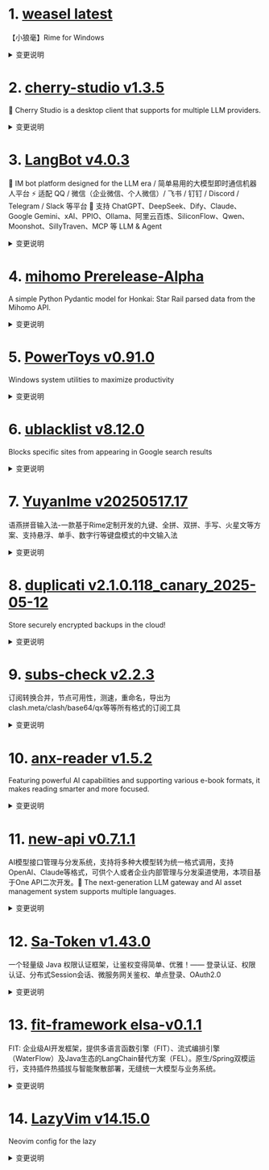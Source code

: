 
# 1. [weasel latest](https://github.com/rime/weasel/releases/tag/latest)  
【小狼毫】Rime for Windows
<details>
<summary>变更说明</summary>

## Chores
- **release**: 0.17.0 :tada:   

</details>

# 2. [cherry-studio v1.3.5](https://github.com/CherryHQ/cherry-studio/releases/tag/v1.3.5)  
🍒 Cherry Studio is a desktop client that supports for multiple LLM providers.
<details>
<summary>变更说明</summary>

## What's Changed
* fix: mcp params error(issues/6050)  
* 禁止“自定义CSS”输入框的拼写检查  
* hotfix: openai websearch render and gemini think  
* Hotfix/thinking time render  
* fix: Update the state of the last message block as a fallback  
* Hotfix/gemini openrouter  


**Full Changelog**: 

## What's Changed
* refactor(TopicsTab): Use onContextMenu instead of onMouseEnter  
* Refactor/message block structure  
* feat: add painting aihubmix provider  
* feat: 添加 messageBlock、messageThunk 和 useMessageOperations 使用指南文档  
* refactor(MainTextBlock): enhance content processing by ignoring tooluse  
* fix: message do not use knowledge  
* refactor: 重构网络搜索模块，支持快捷菜单快速切换  
* perf: <tool_use> display  
* fix(GeminiProvider): relocate grounding metadata handling  
* fix: The Error display of the failed mcp call shows that the Error type cannot be displayed  
* feat: optimize extract logic  
* feat(messageThunk): integrate autoRenameTopic functionality to update topic names based on assistant responses  
* fix: determining thinking process using block status  
* fix: update webSearch type and results structure in upgrade logic  
* style: optimize mcp arg name display layout when tool or prompt descr…  
* Fix/message block structure  
* feat(WindowService): add main window monitor for renderer process events  
* fix: prevent overriding block status on aborting  
* feat: support streaming for model health check  
* Fix error   
* fix: refresh thinking state on streaming  
* fix(messageThunk): ensure usage is only estimated when not already present in response  
* fix: reset hasReasoningContent  
* feat(OpenAIProvider): support image edit  
* perf: improve inputbar button memorization  
* fix(mcp-tools): improve error message formatting and response handlin…  
* refactor: enhance image block rendering and styling  
* refactor: remove unused selection window  
* fix: 调整图片高度，修复gemini画图  
* refactor: Seperate MiniWindow loading from MainWindow  
* Feat/qwen3 support  
* feat: implement store synchronization across windows  
* perf(inputbar): improve long text paste  
* refactor: simplify custom CSS functionality by store sync  
* fix(Anthropic): add base64 file handling to IPC and file management  
* fix: resolve scrolling issue on files page   
* Remove redundant condition check in MCP service args handling  
* fix(i18n): add missing translation for Ru  
* fix(messageThunk): enhance reset message logic to include model for s…  
* feat(messageOperations): add editMessageBlocks functionality and upda…  
* fix(OpenAIProvider): enhance token budget calculation in OpenRouter  
* refactor(WindowService): improve context menu setup   
* fix the issue of webdav local backup file storage  
* refactor(WindowService, ThemeProvider): streamline title bar style and theme toggling logic  
* fix(models): normalize model IDs to lowercase for consistency  
* chore(dependencies): update electron-updater to version 6.6.4 and remove patches  
* chore(dependencies): update electron-builder to 26.0.15  
* fix: remove redundant local variables  
* feat: 支持自定义助手地址  
* Fix/image height  
* fix: conditionally show loading more spinner  
* feat: popup question editor support translation assistant  
* fix: infinite scroller layout  
* refactor: add Linux support for margin adjustments in MinappPopupConainer and McpSettingsNavbar  
* Fix: 'Web Search' and 'Clear Context' don't work  
* feat(OpenAI): new Responses API support  
* fix: openaiprovider timeout is not an integer  
* fix: include thinking_millsec in message block creation  
* fix: memorize assistant with model  
* feat(miniapps): add `Grok / X`  
* feat: emit event on message complete  
* fix: update thinkingbutton model checks   
* feat(WebSearchButton): add 'Disable Web Search' option  
* fix(StoreSyncService): set flag bug when register IPC handler  
* 优化消息块渲染性能，使用 useMemo 缓存图像块组；移除调试日志以清理代码  
* feat: support dashscope reranker  
* fix: chat message translate  
* feat: change citation list style  
* feat: optimize knowledge recognize  
* fix: knowledge base url error  
* refactor(middleware): add extractReasoningMiddleware for enhanced text processing  
* fix: failed to connect OAuth MCP server  
* fix: citation list loading  
* feat: Add OpenDAL based Remote Storage class  
* feat: add zoom factor setting and localization support  
* chore: remove unuseful doc  
* feat[MCP]: implement login shell environment retrieval  
* feat(MCP): update auto-install server name and add server registratio…  
* fix(theme): citation list dark theme  display & url repeatedly requesting  
* feat: enhance search functionality with optional HTTP options  
* Feat: change Gemini Safety Settings to OFF; upgrade  package  
* fix(MCP): Revise the server type judgment logic to ensure the correct…  
* Feat/claude websearch support  
* feat: Custom mini app  
* refactor(ModelList): improve model list style and grouping  
* feat(minapps): add n8n mini app with logo and URL.  
* fix: display image from mcp response  
* feat: tooluse result display style optimization  
* fix: remove useless border and border radius for code block  
* perf: virtual list for quick panel and SelectModelPopup  
* feat: add the "Export Agent" feature  
* fix: user message usage  
* feat: ParateraAI 添加支持  
* fix: SelectModelPopup sticky header  
* feat: support both function call and system prompt for MCP tools  
* fix: update input schema reference in MessageTools for accurate tool …  
* feat: add inspect option to context menu with localization support  
* feat(Qwen3): Add Qwen3 Model Thinking Mode Switch  
* feat: combine to general reranker  
* fix: SelectModelPopup scrolling behaviour  
* fix: qwen3 check  
* feat(webSearch): add Bocha web search provider integration  
* docs(README): add Architecture overview document  
* fix: update selectedTypes logic in ModelEditContent for better handling  
* feat: add prompt display control  
* style: remove small size prop from Switch component in AssistantModel…  
* feat: Agent Regular Phrases  
* feat: regularPhrases可以随Agent一起导出。  
* fix: jina embedding error  
* feat(i18n): 更新机器翻译多语言，使用Qwen3 236b进行机器翻译。  
* fix: check isComposing on keydown  
* fix: clean up code  
* revert: customtag tooltip delay  
* Revert "fix: update selectedTypes logic in ModelEditContent for better handling"  
* fix: conditionally aquire focus for inputbar  
* refactor(checkAPI): check api or model with stream enabled first  
* feat: add message translate copy & close  
* fix(Inputbar): do not reset selection on focus  
* feat: add motion library for animations and enhance Spinner and Messa…  
* fix: next release bugs  
* fix: ensure modelId is case-insensitive in findTokenLimit function  
* docs: Improve the README for better readability  
* fix: copilot annotation bug  
* chore(workflows): update workflows for new repo structure  
* fix: multi-window entry html  
* feat(i18n): add page zoom settings in English, Japanese, and Russian …  
* chore: remove bufferutil dependency from package.json and yarn.lock  
* fix: fix the formating error on qwen3  
* feat: minimize token usage when testing model  
* fix: move start_time_millsec initialization  
* feat(knowledge): adjust default top-n to 10  
* refactor: SelectModelPopup pinning  
* fix: add i18n  
* fix: ensure correct handling of custom mini app updates and removals  
* feat: add undo functionality to agent prompt generation  
* fix(ipc): enhance theme handling with title bar overlay updates and broadcast notifications  
* revert: openai compatible type  
* fix: timer stop  
* fix: OpenAIResponseProvider summaryForSearch impl model wrong  
* feature: Hide disabled options for web search  
* docs: Add Photo instructions to the branch strategy document  
* feat: Optimize the display method for the three modes  
* fix: animation on resolving SelectModelPopup  
* chore: use node-stream-zip to improve perfermanc and remove unused dependencies   
* refactor: improve model management UI, add animations to some buttons  
* fix(WebviewService): remove chrome version assignment  
* feat: add DevTools functionality and localization support  
* 添加智能体订阅功能  
* feat: add citation content copy button  
* fix: quickpanel auto-scroll behaviour  
* fix: improve citation deduplication logic for non-knowledge citations  
* fix: append topic prompt if exists  
* fix lint errors  
* fix: define line-clamp for compatibility  
* feat: 更长上下文  
* fix: use EXTENDED_CONTEXT_STEP for slider step value in settings  
* fix: timing measurement before sending request  
* fix: enhance image block handling in message processing  
* docs: 贡献者数据源  
* fix: inaccurate temperature param  
* feat: add support for allowing Escape key to exit fullscreen mode  
* fix: strange corner style in miniapp pop up  
* refactor: update ImageBlockGroup layout to use CSS grid for better re…  
* fix: update current topic id and support EmojiAvatar for ChatFlowHistory  
* fix: Update Server McpSettings  
* fix: update geminiapi check  
* fix: remove dimensions(except voyage)  
* fix: fix portable dir setup time  
* fix: remove undici dependency and clean up ProxyManager code  
* fix: error handling for uncaught exceptions and unhandle rejection in Main  
* fix: mcp params error(issues/6050)  
* 禁止“自定义CSS”输入框的拼写检查  
* hotfix: openai websearch render and gemini think  
* Hotfix/thinking time render  
* fix: Update the state of the last message block as a fallback  
* Hotfix/gemini openrouter  

## New Contributors
*  made their first contribution in 
*  made their first contribution in 
*  made their first contribution in 
*  made their first contribution in 
*  made their first contribution in 
*  made their first contribution in 
*  made their first contribution in 
*  made their first contribution in 
*  made their first contribution in 
*  made their first contribution in 
*  made their first contribution in 
*  made their first contribution in 
*  made their first contribution in 
*  made their first contribution in 
*  made their first contribution in 

**Full Changelog**:   

</details>

# 3. [LangBot v4.0.3](https://github.com/RockChinQ/LangBot/releases/tag/v4.0.3)  
🤩 IM bot platform designed for the LLM era / 简单易用的大模型即时通信机器人平台 ⚡️ 适配 QQ / 微信（企业微信、个人微信）/ 飞书 / 钉钉 / Discord / Telegram / Slack 等平台 🧩 支持 ChatGPT、DeepSeek、Dify、Claude、Google Gemini、xAI、PPIO、Ollama、阿里云百炼、SiliconFlow、Qwen、Moonshot、SillyTraven、MCP 等 LLM & Agent
<details>
<summary>变更说明</summary>

**Full Changelog**: 
  

</details>

# 4. [mihomo Prerelease-Alpha](https://github.com/MetaCubeX/mihomo/releases/tag/Prerelease-Alpha)  
A simple Python Pydantic model for Honkai: Star Rail parsed data from the Mihomo API.
<details>
<summary>变更说明</summary>

Release created at  Sat May 17 21:49:49 CST 2025
Synchronize Alpha branch code updates, keeping only the latest version
<br>



  

</details>

# 5. [PowerToys v0.91.0](https://github.com/microsoft/PowerToys/releases/tag/v0.91.0)  
Windows system utilities to maximize productivity
<details>
<summary>变更说明</summary>

<!-- items that need to be updated release to release -->
[github-next-release-work]: 
[github-current-release-work]: 
[ptUserX64]:  
[ptUserArm64]:  
[ptMachineX64]:  
[ptMachineArm64]: 

In the [v0.91 release cycle][github-current-release-work], we focused on new features, stability, and automation.

## Installer Hashes

|  Description   | Filename | sha256 hash |
|----------------|----------|-------------|
| Per user - x64       | [PowerToysUserSetup-0.91.0-x64.exe][ptUserX64] | 190DD702EDE2D3AC27A253DF8BC2416B1AF05E6594FF25CABEE844E6D3C8CCB0 |
| Per user - ARM64     | [PowerToysUserSetup-0.91.0-arm64.exe][ptUserArm64] | BE6C964C40147B5F7838E51A13837347756CC45E6AC5BC0DD11AF9AF605ABDCD |
| Machine wide - x64   | [PowerToysSetup-0.91.0-x64.exe][ptMachineX64] | 2308D896D9A66C56B98AC8B3CE9B7C945C7A2315551E36C118C7ECAC4A6D05C2 |
| Machine wide - ARM64 | [PowerToysSetup-0.91.0-arm64.exe][ptMachineArm64] | 28BD1FEFA22C52279C6B600E677B425B014D1F9190EA449D6C63FC2702092DA3 |

## Highlights

 - We focused on greatly improving Command Palette's performance and fixing a large amount of bugs. Some new features we've added are:
 - Added the ability for Command Palette to search any file using a fallback command.
 - Added the ability to make the Command Palette global hotkey a low-level keyboard hook.
 - Added open URL fallback command for the WebSearch extension, enabling users to directly open URLs in the browser from Command Palette.
 - You can now define custom formats in the Date and Time plugins of PT Run and Command Palette. Thanks !

### Advanced Paste

 - Fixed an issue where Advanced Paste failed to create the OCR engine for certain English language tags (e.g., en-CA) by initializing the OCR engine with the user profile language. Thanks !

### Color Picker

 - Fixed an issue where a resource leak caused hangs or crashes by properly disposing of the Graphics object. Thanks !
 - Fixed an issue where Color Picker exited on Backspace keypress by ensuring it only closes when focused and aligning Escape/Backspace behavior. Thanks !
 - Added support for Oklab and Oklch color formats in Color Picker. Thanks !

### Command Not Found

 - Updated the WinGet Command Not Found script to only enable the experimental features if they actually exist.

### Command Palette

 - Updated bug template to include Command Palette module.
 - Fixed an issue where the toast window was not scaled for DPI, causing layout issues under display scaling.
 - Fixed an issue where Up/Down keyboard navigation didn't move selection when caret was at position 0, and add continuous navigation like PT Run v1. Thanks !
 - Updated the Time and Date extension code to simplify it and improve clarity.
 - Fixed an issue where capitalization in the command causes failure when trying to go to the mouse pointer, resolved by adjusting the command to lowercase.
 - Added open URL fallback command for the WebSearch extension, enabling users to directly open URLs in the browser from Command Palette. Thanks !
 - Added setting to enable/disable system tray icon in CmdPal and align terminology with Windows 11. Thanks !
 - Fixed an alias update issue by removing the old alias when a new one is set.
 - Resolved GitHub casing conflict by migrating Exts and exts into a new ext directory, ensuring consistent structure across platforms and preventing path fragmentation.
 - Fix an issue where the 'Create New Extension' command generated empty file names.
 - Added the ability to make the global hotkey a low-level keyboard hook.
 - Added support for JUMBO thumbnails, enabling access to high-resolution icons.
 - Fixed crashes when CmdPal auto-hid itself while an MSAL dialog was opened, by preventing CmdPal from hiding if it's disabled.
 - Added support for immediately selecting search text when a page is loaded.
 - Fixed a bug where extension settings pages failed to reload on reopen by updating the settings form when extension settings are saved.
 - Fixed an issue where the Command Palette failed to launch from the runner.
 - Refactored and ported the PowerToys Run v1 calculator logic into Command Palette, added settings support, and improved fallback behavior.
 - Re-added support for list item keyboard shortcuts.
 - Enhanced accessibility in Command Palette by adding proper labels, refining animations, improving localization, and fixed a11y related issues.
 - Ported custom format support to the Time and Date plugin, reordered and cleaned up settings, improved error messaging, and fixed edge-case crashes for more robust and user-friendly behavior. Thanks !
 - Added fallback item for system command.
 - Fixed a bug in Windows System Command where the key prompt incorrectly displayed "Empty" for the "Open Recycle Bin" action. Thanks !
 - Fixed an issue where the 'more commands' list showed commands that shouldn't be visible. Thanks !
 - Fixed an issue where the details view in Command Palette displayed an oversized icon and misaligned text, aligning it with Windows Search behavior.
 - Fixed a bug where empty screen content and command bar commands were cut off when using long labels, ensuring proper layout and visibility.
 - Improved CmdPal’s WinGet integration by fixing version display for installed packages, enabling updates with icons, and migrating the preview winget API to a stable version.
 - Fixed a bug where commands for ContentPage didn't update until after exit, by ensuring context menus are fully initialized when they change.
 - Added fallback support to the TimeDate extension, enabling direct date/time queries without pre-selecting the command.
 - Added import of Common.Dotnet.AotCompatibility.props across multiple CmdPal project files to enhance AOT compilation support.
 - Fixed a crash in CmdPal settings caused by a null HotKey when settings.json is missing or lacks a defined hotkey. Thanks !
 - Added support for filterable, nested context menus in CmdPal, including a search box to maintain focus behavior.
 - Refactored CmdPal classes to improve JSON serialization and introduced new serialization contexts for better performance and maintainability.
 - Added support for ahead-of-time (AoT) compilation.
 - Added retry mechanism for CmdPal launch.
 - Removed some unused files from CmdPal.Common to simplify codebase and facilitate marking it as AoT-compatible.
 - Fixed a bug where a race condition in the update of SearchText caused the cursor in the input box to automatically jump to the end of the line, ensuring SearchText is only updated after it has actually been changed.
 - Added support for searching any file in fallback command.
 - Cleaned up AoT-related code to prevent duplicate operations during testing.
 - Reduced CmdPal load time by parallelizing extension startup and adding timeouts to prevent misbehaving extensions from blocking others.
 - Enhanced UI behavior by dismissing the details pane when the list gets emptied, avoiding inconsistent visual states.
 - Added support to unset the fallback command in CmdPal when no matching command is found, ensuring cleaner reload behavior.
 - Fixed a leak in the CmdPal extension template by addressing improper ComServer use.
 - Prevented CmdPal window from maximizing on title bar double-click to maintain intended window behavior. Thanks !
 - Fixed an issue where the Settings UI launched too small by making window dimensions DPI-aware and enforcing minimum width and height using WinUIEx.
 - Fixed white flash and one-time animation issues in CmdPal by cloaking the window instead of hiding it.
 - Fixed a bug where all extension settings were fetched on startup by lazy-loading extension settings, reducing initialization overhead.
 - Added support for protecting CmdPal from crashes on Adaptive Card parse failure.
 - Replaced shell:AppsFolder with URI activation in CmdPal to improve reliability.
 - Added ability to open CmdPal settings from PowerToys Settings.
 - Added ability for CmdPal to observe and dynamically update extension details by tracking property changes on the selected item.
 - Bumped the toolkit version used in the CmdPal extension template to 0.2.0.

### Image Resizer

 - Fixed an issue where deleting an Image Resizer preset removed the wrong preset.

### Keyboard Manager

 - Fixed an issue where a modifier key, when set without specifying left or right, would get stuck due to incorrect key handling, by tracking the pressed keys and sending the correct key accordingly. Thanks !

### PowerRename

 - Enhanced PowerRename's time formatting capabilities by adding 12-hour time format patterns with AM/PM support. Thanks !

### PowerToys Run

 - Added support for custom formats in the "Time and Date" plugin and improves error messages for invalid input formats. Thanks !
 - Fix two crashes: one for WFT on very early dates and another for calculating the week of the month on very late dates (e.g., 31.12.9999), and reorder UI settings. Thanks !
 - Fix an issue where capitalization in the command causes failure when trying to go to the mouse pointer, resolved by adjusting the command to lowercase.
 - Added version details to plugin error messages for 'Loading error' and 'Init error'. Thanks !
 - Enhanced result model by adding support for preventing usage-based ordering, giving plugin developers greater control over sorting behavior. Thanks  and !

### Quick Accent

 - Updated the letter mapping in GetDefaultLetterKeyEPO, replacing "ǔ" with "ŭ" for the VK_U key to accurately reflect Esperanto phonetics. Thanks !
 - Fixed an issue where Quick Accent did not work properly when using the on-screen keyboard. Thanks !

### Registry Preview

 - Enhanced Registry Preview to support pasting registry keys and values without manually writing the file header, and added a new button for resetting the app. Thanks !

### Settings

 - Fix an issue where the Settings app randomly showed a blank icon in the taskbar by deferring icon assignment until the window is activated.
 - Added the ability to maximize the "What's New" window for a more comfortable reading experience.

### Workspaces

 - Fixed bugs where Steam games were not captured or launched correctly by updating window filtering and integrating Steam URL protocol handling.

### Documentation

 - Added QuickNotes to the third-party plugins documentation for PowerToys Run. Thanks !
 - Added Weather and Pomodoro plugins to the PowerToys Run third-party plugin documentation. Thanks !
 - Added the Linear plugin to PowerToys Run's third-party plugin documentation. Thanks !
 - Fixed formatting issues in documentation files and updated contributor and team member information. Thanks  and !

### Development

 - Updated GitHub Action to install .NET 9 for MSStore release support.
 - Updated version placeholder in bug_report.yml to prevent incorrect v0.70.0 versioning in issue reports.
 - Updated GitHub Action to upgrade actions/setup-dotnet from version 3 to version 4 for MSStore release.
 - Added securityContext to WinGet configuration files, allowing invocation from user context and prompting a single UAC for elevated resources in a separate process. Thanks !
 - Changed log file extensions from .txt to .log to support proper file associations and tooling compatibility, and added logs for Workspace. Thanks !
 - Upgraded testing framework dependencies and aligned package versions across components.
 - Upgraded dependencies to fix vulnerabilities.
 - Enhanced repository security by pinning GitHub Actions and Docker tags to immutable full-length commits and integrating automated dependency vulnerability scanning via Dependency Review Workflow. Thanks !
 - Upgraded Boost dependencies to a newer version.
 - Upgraded toolkit to the latest version, suppressed AoT-related warnings.
 - Fixed an issue where missing signing for newly added files caused build failures.
 - Update release pipeline to prevent publishing private symbols for 100 years.
 - Introduced fuzzing for PowerRename to improve reliability and added setup guidance for extending fuzzing to other C++ modules.
 - Added centralized pre-creation of generated folders for all .csproj projects to prevent build failures.
 - Updated WinAppSDK to the latest 1.7 version.
 - Upgraded Boost dependencies to the latest version for the PowerRename Fuzzing project.
 - Updated the ADO area path in tsa.json to resolve TSA pipeline errors caused by a deprecated path.
 - Initiated AoT support for CmdPal with foundational work in progress.
  
### Tool/General

 - Added support for automating bug report creation by generating a pre-filled GitHub issue URL with system and diagnostic information. Thanks !
 - Added scripts to locally build the installer, ensuring the CmdPal can also be launched in a local environment.
 - Removed export PFX logic to eliminate hardcoded password usage and resolve PSScriptAnalyzer security warning.
 - Added PowerShell script and CI integration to enforce consistent use of Common.Dotnet.CsWinRT.props across all C# projects under the src folder.
  

</details>

# 6. [ublacklist v8.12.0](https://github.com/iorate/ublacklist/releases/tag/v8.12.0)  
Blocks specific sites from appearing in Google search results
<details>
<summary>变更说明</summary>

##  (2025-05-17)
#

### Bug Fixes

* disable debug log in production build 
* **locales:** update German translation  
* prevent subscription links from being blocked by Chrome 
* **serpinfo:** wrong prop name validation broke SERPINFO for DuckDuckGo/SearXNG/StartPage 
* subscription links UI in Safari 
#

### Features

* **searx:** add searxng instance  




---
This release is also available on:
- 
-   

</details>

# 7. [YuyanIme v20250517.17](https://github.com/gurecn/YuyanIme/releases/tag/v20250517.17)  
语燕拼音输入法-一款基于Rime定制开发的九键、全拼、双拼、手写、火星文等方案、支持悬浮、单手、数字行等键盘模式的中文输入法
<details>
<summary>变更说明</summary>

## 缺陷修复：
+ 优化`文本编辑键盘`显示效果，`选择`功能，修复长按`删除键`崩溃；
+ 关闭带广告的`兔小巢`反馈；
+ 优化`九键`输入卡顿问题；
+ 修复`双拼分词按钮`崩溃问题；
+ 修复键盘切换异常；
+ 修复`密码模式`无法输入中文；
+ `剪贴板`增加单条2万字限制；
+ 优化`常用符号`、`常用表情`显示效果；
+ 关于应用信息支持复制。  

</details>

# 8. [duplicati v2.1.0.118_canary_2025-05-12](https://github.com/duplicati/duplicati/releases/tag/v2.1.0.118_canary_2025-05-12)  
Store securely encrypted backups in the cloud!
<details>
<summary>变更说明</summary>

This release is a canary release intended to be used for testing.
#
# Major changes in this version
This version has a number of minor fixes and a major rewrite of the the "repair" command.
The logic for the "repair" command is that it should be possible to recover loss of `.dblock` files, if the data is still present locally.
This logic has been fixed in multiple ways and now also supports recovering data, even if no individual `.dblock` volumes can be fully recovered.
In this case, the repair will recreate as much data as possible in new `.dblock` files, and configure it so as many files as possible are available.

The `purge-broken-files` can be used after repair has failed to recover eveything, and will only purge the files that were lost.
The `purge-broken-files` command has also been updated to support using incorrect metadata, such that files are not purged if they are only missing metadata.

There are again numerous fixes to ngclient, including some faster browsing of restore contents, and better remote validation of folder contents.
The UI now supports a number of different languages.
#
## Database version upgrade to v16
The local database is again upgraded with two index changes for correctness and performance.
The bundled `Duplicati.CommandLine.DatabaseTool.exe` / `duplicati-database-tool` can downgrade databases.
Since the change is only index addition, there is no data loss on downgrades.
#

## Detailed list of changes:
- Support `CACHEDIR.TAG` as a default exclude file marker
- Improved `list-broken-files` to more accurately show contents, thanks 
- Added new faster API for listing restores (only used in ngclient)
- Added new API for testing to check for existing files (only used in ngclient)
- Updated translations, thanks to all the translators
- Fixed pCloud OAuth url in CLI
- Improved logic for combining Regex filters, thanks 
- Improved error parsing for `box.com` backend
- Simplified log closing to avoid cases where the log file is kept open
- Prevent database actions when delete is invoked with no versions to delete
- Updated throttle library to force more smooth output
- Tracking task metadata (start/stop time) for better log scoping
- Fixed AuthID not being reported as a password property
- Removed CloudFiles backend
- Fixed issue with throttle not working correctly on some backends
- Fixed an issue with rclone giving errors after each operation
- Fixed repair command to support repairs with partial data available
- Updated local DB schema to v16 (two new indexes)
- Fixed scheduling order when starting a backup
- Fixed case where warnings were emitted if the local data contains duplicates during repair, thanks  and 
- Updated iDrivee2 to use HttpClient
- Updated TahoeLAFS to use HttpClient
- Removed long-standing `FIXMEGlobal` class
- Fixed issue with `server-util` timing out after 15 min, if using the `--wait` option
#
## Ngclient changes:
- Fixed "Export as commandline"
- Prevent GUI commandline from sending empty arguments
- Fixed some options were missing from the commandline view
- Added some confirmation dialogs
- Added indicator to show if backup is encrypted
- Improved notification state not always showing errors
- Fixed issue with multiple request fired on restore browsing
- Updated restore to use new faster API, if available
- Fixed issue with percent-encoded paths from configuration import
- Fixed issues with Test button not detecting SSL certificates or SSH key changes in all places
- Updated the Test button to check for existing files if the API is available
- Stop restore attempts early on known fatal errors (passphrase missing, empty folder, etc)
- Fixed an issue with advanced option lists not showing the correct labels
- Added a restore progress page
- Support multiple root folders on restore
- Test destination has a spinner while active
- Added spinners for long-running tasks from the start page
- Added TahoeLAFS UI
- Fixed the Live logs area
- Added multiple languages to the UI, thanks to all the translators
- Updated login page and loading indicator  

</details>

# 9. [subs-check v2.2.3](https://github.com/beck-8/subs-check/releases/tag/v2.2.3)  
订阅转换合并，节点可用性，测速，重命名，导出为clash.meta/clash/base64/qx等等所有格式的订阅工具
<details>
<summary>变更说明</summary>

## Changelog
* 132ca201cb758fa7a13e18148cd1eb00a3af3a86 Update README.md
* b361a512d0c3adb491ab8ecc3bc65cad50716e3b Update README.md
* 02fce6d16f7d295c927d1facf517f4d21d31a6da feat: 增加获取动态时间的订阅
* 76e9563b5ca79d4658d19ac387c6e00949b793b6 update mihomo

  

</details>

# 10. [anx-reader v1.5.2](https://github.com/Anxcye/anx-reader/releases/tag/v1.5.2)  
Featuring powerful AI capabilities and supporting various e-book formats, it makes reading smarter and more focused. 
<details>
<summary>变更说明</summary>

## 1.5.2
- Feat: iOS dark and tinted icons
- Feat: Custom reading background image
- Feat: Import any custom reading background
- Feat: Custom writing direction(Horizontal, Vertical)
- Fix: WebDAV sync may override cloud data
- Fix: TTS may stop when encountering some punctuation
- Fix: Background image stretched in scroll mode
- Fix: Hide scrollbar in scroll mode
- Fix: Vertical margin prompt is not clear in vertical mode
- Fix: Click position cannot be recognized in vertical mode
- Fix: WebDAV sync may override cloud data with special characters
- Fix: Reduce TTS reading interval time
- Fix: Some interfaces are difficult to identify in E-ink mode
- Fix: Book status icon not updated after releasing space
- Fix: WebDAV sync error Not Found and Conflict

- 新增：iOS 深色、着色图标
- 新增：设置阅读背景图片
- 新增：导入任意自定义阅读背景
- 新增：可以选择文字方向（横排、竖排）
- 修复：WebDAV 同步时可能会覆盖云端数据
- 修复：遇到部分标点时朗读停止
- 修复：滚动模式下，背景图片被拉伸
- 修复：在滚动模式下隐藏滚动条
- 修复：竖排模式下，边距调节提示不够明确
- 修复：竖排模式下，点击位置无法正确识别
- 修复：包含特殊字符的文件名无法通过 WebDAV 同步
- 修复：减小 TTS 朗读间隔时间
- 修复：E-ink 模式下，部分界面难以辨认
- 修复：释放空间后，书籍状态图标不更新
- 修复：WebDAV 同步时报错 Not Found 和 Conflict 的问题  

</details>

# 11. [new-api v0.7.1.1](https://github.com/QuantumNous/new-api/releases/tag/v0.7.1.1)  
AI模型接口管理与分发系统，支持将多种大模型转为统一格式调用，支持OpenAI、Claude等格式，可供个人或者企业内部管理与分发渠道使用，本项目基于One API二次开发。🍥 The next-generation LLM gateway and AI asset management system supports multiple languages.
<details>
<summary>变更说明</summary>

## What's Changed
* 添加DALL-E图像生成请求中的Background和Moderation字段  
* fix: ALI completions api path error  
* Coze 渠道  

## New Contributors
*  made their first contribution in 
*  made their first contribution in 

**Full Changelog**:   

</details>

# 12. [Sa-Token v1.43.0](https://github.com/dromara/Sa-Token/releases/tag/v1.43.0)  
一个轻量级 Java 权限认证框架，让鉴权变得简单、优雅！—— 登录认证、权限认证、分布式Session会话、微服务网关鉴权、单点登录、OAuth2.0
<details>
<summary>变更说明</summary>

- core: 
	- 新增：`SaLogoutParameter` 新增 `deviceId` 参数，用于控制指定设备 id 的注销。  **[重要]**
	- 新增：新增 `SaHttpTemplate` 请求处理器模块。
	- 新增：TOTP 增加 `issuer` 字段。  merge:  
	- 修复：修复 `Http Digest` 认证时 url 上带有查询参数时认证无法通过的问题。merge:  
	- 新增： 注解添加 `append` 字段，用于抓取未预先定义的注解类型进行批量注解鉴权。
	- 新增：侦听器 `doRenewTimeout` 方法添加 loginType 参数。
	- 新增：`SaInterceptor` 新增 `beforeAuth` 认证前置函数。
- SSO：
	- 新增：单点注销支持单设备注销。   **[重要]**  fix:  、
	- 新增：新增消息推送机制。  **[重要]**   fix:  
	- 新增：配置项 clients 用于单独配置每个 client 的授权信息。  **[重要]** 
	- 新增：配置项 `allowAnonClient` 决定是否启用匿名 client。
	- 新增：SSO 模块新增配置文件方式启用“不同 client 不同秘钥”能力。
	- 重构：sso-client 封装化获取 client 标识值。
	- 新增：新增 SSO Strategy 策略类。
	- 新增：sso-client 新增 `convertCenterIdToLoginId`、`convertLoginIdToCenterId` 策略函数，用于描述本地 LoginId 与认证中心 loginId 的转换规则。
	- 新增：sso-server 新增 `jumpToRedirectUrlNotice` 策略，用于授权重定向跳转之前的通知。
	- 优化：调整整体 SSO 示例代码。
	- 新增：新增 ReSdk 模式对接示例：`sa-token-demo-sso3-client-resdk`。  **[重要]** 
	- 新增：新增匿名应用模式对接示例：`sa-token-demo-sso3-client-anon`。  **[重要]** 
- OAuth2：
	- 新增：`SaClientModel` 新增 `isAutoConfirm` 配置项，用于决定是否允许应用可以自动确认授权。 **[重要]** 
	- 新增：多 `Access-Token` 并存、多 `Refresh-Token` 并存、多 `Client-Token` 并存能力。 **[重要]**  fix:  、  、 
	- 新增：Scope 分割符支持加号。merge:  
	- 修复：修复 oidc 协议下，当用户数据变动后，id_token 仍是旧信息的问题。
	- 优化：对 `OAuth2 Password` 认证模式需要重写处理器添加强提醒。
	- 优化：将认证流程回调从 `SaOAuth2ServerConfig` 转移到 `SaOAuth2Strategy`。
	- 新增：新增 `SaOAuth2Strategy.instance.userAuthorizeClientCheck` 策略，用于检查指定用户是否可以授权指定应用。fix:  
	- 优化：优化调整 `sa-token-oauth2` 模块代码结构及注释。
	- 新增：`currentAccessToken`、`currentClientToken`，简化读取 `access_token`、`client_token` 步骤
- 插件：
	- 新增：新增 `sa-token-forest` 插件，用于在 Http 请求处理器模块整合 Forest。
	- 新增：新增 `sa-token-okhttps` 插件，用于在 Http 请求处理器模块整合 OkHttps。
	- 拆分：API Key 模块拆分独立插件包：`sa-token-apikey`。
	- 拆分：API Sign 模块拆分独立插件包：`sa-token-sign`。
	- 修复：修复 `sa-token-dubbo` 插件部分场景上下文控制出错的问题。
	- 修复：修复 `sa-token-sanck3` `SaSessionForSnack3Customized:getModel` 接收 map 值时会出错的问题。 merge:  
	- 修复：修复使用 `sa-token-redis-template-jdk-serializer` 时反序列化错误。merge:  
	- 修复：`sa-token-snack3` 优化 `objectToJson` 序列化处理（增加类名，但不增加根类名）。
	- 重构：重构 `sa-token-redis-template`、`sa-token-redis-template-jdk-serializer` 插件中 update 方法 ttl 获取方式改为毫秒，以减少 update 时的 ttl 计算误差。  **[重要]** 
- 示例：
	- 新增：新增 SSE 鉴权示例。
- 文档：
	- 新增：新增文档离线版下载。
	- 新增：新增框架功能列表插图。
	- 新增：新增示例：如何在响应式环境下的 Filter 里调用 Sa-Token 同步 API。
	- 新增：新增 QA：在 idea 导入源码，运行报错：java: 程序包cn.dev33.satoken.oauth2不存在。
	- 新增：新增 QA：新增QA：报错：SaTokenContext 上下文尚未初始化。
	- 新增：新增 QA：在 idea 导入源码，运行报错：java: 程序包cn.dev33.satoken.oauth2不存在。
	- 新增：重写路由匹配算法修正为最新写法。
	- 新增：修复 OAuth2 UnionId 章节相关不正确描述。
	- 优化：完善 QA：访问了一个不存在的路由，报错：SaTokenContext 上下文尚未初始化。   fix: 
	- 优化：补充 sso 模块遗漏的配置字段介绍。
	- 优化：OAuth2-Server 示例添加真正表单。
	- 新增：文档新增重写 `PasswordGrantTypeHandler` 处理器示例。
	- 新增：sso 章节和 oauth2 章节文档增加可重写策略说明。
- 其它：
	- 新增：readme 新增框架功能介绍图。
	- 新增：SSO 模块新增思维导图说明。
	- 新增：readme 新增 Forest 的友情链接。  

</details>

# 13. [fit-framework elsa-v0.1.1](https://github.com/ModelEngine-Group/fit-framework/releases/tag/elsa-v0.1.1)  
FIT: 企业级AI开发框架，提供多语言函数引擎（FIT）、流式编排引擎（WaterFlow）及Java生态的LangChain替代方案（FEL）。原生/Spring双模运行，支持插件热插拔与智能聚散部署，无缝统一大模型与业务系统。
<details>
<summary>变更说明</summary>

## Overview

This release introduces enhancements to the knowledge retrieval node, UI improvements, and critical fixes for CI/CD and configuration handling.

## What's Changed

### ✨ enhancement

* [elsa] enhance reference-type config protection  

### ✅ bugfix

* [elsa] Fix bugs of 0.1.x.  
* [elsa] ci: fix version branch regex matching  
* [elsa] fix(GraphOperator): optimize single-key update handling  

**Full Changelog**: 

## Summary

### 1. Knowledge Retrieval Node Refactor

- **Breaking Change**: Removed deprecated `userId` parameter in favor of `knowledgeConfigId` for improved traceability.
- Added `DEFAULT_KNOWLEDGE_RETRIEVAL_NODE_KNOWLEDGE_CONFIG_ID` constant.
- Upgraded `UpdateGroupIdReducer` to `UpdateGroupIdAndConfigIdReducer` for synchronized updates of `groupId` and `knowledgeConfigId`.

### 2. UI/UX Improvements

- **Model Selection Dropdown**: Now dynamically adjusts width based on content length via `dropdownMatchSelectWidth={false}`.

### 3. GraphOperator Enhancements

- **Auto-Creation**: The `update` method now automatically initializes missing config paths.
- **Type Inference**: New `getTypeFromUpdates` utility infers data types (String, Array, Object, etc.) from input.

### 4. CI/CD Fixes

- **Branch Matching**: Fixed regex to correctly target version branches (e.g., `elsa-0.1.x`). Escaped decimal points in patterns.

### 5. Configuration Safeguards

- **Reference-Type Protection**: Stricter validation for `from: REFERENCE` configs (case-insensitive check).

## ⚠️ Breaking Changes

- **Migration Required**: Existing flows using`userId`must switch to`knowledgeConfigId`.
- **CI/CD Compliance**: Version branches must follow `elsa-{major}.{minor}.x` format (e.g., `elsa-0.1.x`).

## ❤️ Contributors

Special thanks to all contributors for this release:

     

</details>

# 14. [LazyVim v14.15.0](https://github.com/LazyVim/LazyVim/releases/tag/v14.15.0)  
Neovim config for the lazy
<details>
<summary>变更说明</summary>

##  (2025-05-12)


### Features

* **chezmoi:** enhance fzf-lua chezmoi picker and add snacks.dasbhoard entry  
* **keymaps:** show lang when opening treesitter inspect 
* **octo:** add support for snacks picker  
* **snippets:** mini.snippets standalone and blink.resubscribe  


### Bug Fixes

* **blink:** make sure to use `LazyVim.config.icons.kinds`  
* **blink:** remove unnecessary `sources` from `cmdline`  
* **copilot-chat:** switch from deprecated picker integrations  
* **mason:** rename and pin to v1 
* **snacks.picker:** remove redundant leader-gc keymap. Closes    

</details>

